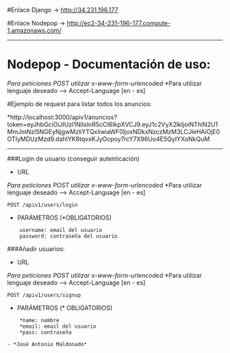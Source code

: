 
#Enlace Django -> http://34.231.196.177

#Enlace Nodepop -> http://ec2-34-231-196-177.compute-1.amazonaws.com/

----------------------------------------------------------------------------------

# Nodepop - Documentación de uso:

*Para peticiones POST utilizar x-www-form-urlencoded*
*Para utilizar lenguaje deseado --> Accept-Language [en - es]


#Ejemplo de request para listar todos los anuncios:

*http://localhost:3000/apiv1/anuncios?token=eyJhbGciOiJIUzI1NiIsInR5cCI6IkpXVCJ9.eyJ1c2VyX2lkIjoiNThlN2U1MmJmNzI5NGEyNjgwMzliYTQxIiwiaWF0IjoxNDkxNzczMzM3LCJleHAiOjE0OTIyMDUzMzd9.dahlYK8tqvxKJyOcpoy7rcY7X96Uo4E5QyIYXoNkQuM


***

###Login de usuario (conseguir autenticación)
* URL


*Para peticiones POST utilizar x-www-form-urlencoded*
*Para utilizar lenguaje deseado --> Accept-Language [en - es]

```
POST /apiv1/users/login
```

* PARÁMETROS (*OBLIGATORIOS)

```
	username: email del usuario
	password: contraseña del usuario

```

###Añadir usuarios:
* URL


*Para peticiones POST utilizar x-www-form-urlencoded*
*Para utilizar lenguaje deseado --> Accept-Language [en - es]

```
POST /apiv1/users/signup
```

* PARÁMETROS (* OBLIGATORIOS)

```
	*name: nombre
	*email: email del usuario
	*pass: contraseña

```



	- *José Antonio Maldonado*